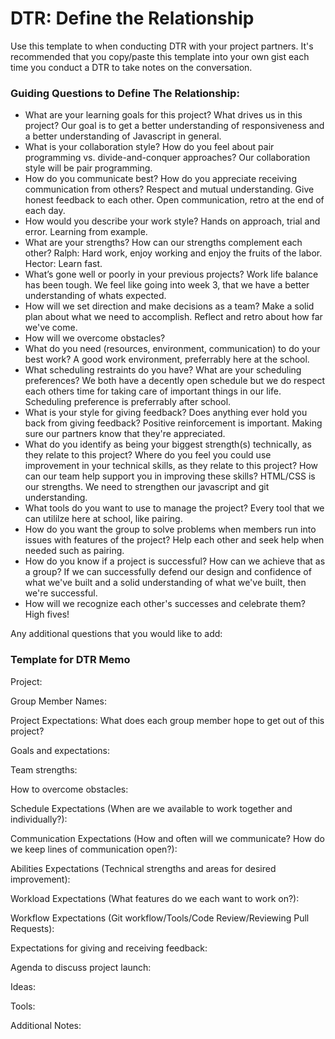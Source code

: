 # DTR: Define the Relationship

Use this template to when conducting DTR with your project partners. It's recommended that you copy/paste this template into your own gist each time you conduct a DTR to take notes on the conversation. 

### Guiding Questions to Define The Relationship:

* What are your learning goals for this project? What drives us in this project?
	Our goal is to get a better understanding of responsiveness and a better understanding of Javascript in general.
* What is your collaboration style? How do you feel about pair programming vs. divide-and-conquer approaches?
	Our collaboration style will be pair programming.
* How do you communicate best? How do you appreciate receiving communication from others?
	Respect and mutual understanding.  Give honest feedback to each other.  Open communication, retro at the end of each day.  
* How would you describe your work style?
	Hands on approach, trial and error.  Learning from example. 
* What are your strengths? How can our strengths complement each other?
	Ralph:  Hard work, enjoy working and enjoy the fruits of the labor.  Hector: Learn fast.
* What’s gone well or poorly in your previous projects?
	Work life balance has been tough.  We feel like going into week 3, that we have a better understanding of whats expected.
* How will we set direction and make decisions as a team?
	Make a solid plan about what we need to accomplish.  Reflect and retro about how far we've come.
* How will we overcome obstacles?
* What do you need (resources, environment, communication) to do your best work?
	A good work environment, preferrably here at the school.  
* What scheduling restraints do you have? What are your scheduling preferences?
	We both have a decently open schedule but we do respect each others time for taking care of important things in our life.  Scheduling preference is preferrably after school.
* What is your style for giving feedback? Does anything ever hold you back from giving feedback?
	Positive reinforcement is important.  Making sure our partners know that they're appreciated.
* What do you identify as being your biggest strength(s) technically, as they relate to this project? Where do you feel you could use improvement in your technical skills, as they relate to this project? How can our team help support you in improving these skills?
	HTML/CSS is our strengths.  We need to strengthen our javascript and git understanding.
* What tools do you want to use to manage the project?
	Every tool that we can utililze here at school, like pairing. 
* How do you want the group to solve problems when members run into issues with features of the project?
	Help each other and seek help when needed such as pairing.
* How do you know if a project is successful? How can we achieve that as a group?
	If we can successfully defend our design and confidence of what we've built and a solid understanding of what we've built, then we're successful.
* How will we recognize each other's successes and celebrate them?
	High fives!

Any additional questions that you would like to add:






### Template for DTR Memo

Project: 

Group Member Names:

Project Expectations: What does each group member hope to get out of this project? 

Goals and expectations:
	
Team strengths:

How to overcome obstacles:

Schedule Expectations (When are we available to work together and individually?):

Communication Expectations (How and often will we communicate? How do we keep lines of communication open?):

Abilities Expectations (Technical strengths and areas for desired improvement):

Workload Expectations (What features do we each want to work on?):

Workflow Expectations (Git workflow/Tools/Code Review/Reviewing Pull Requests): 

Expectations for giving and receiving feedback:

Agenda to discuss project launch:

Ideas:
 
Tools: 

Additional Notes:





